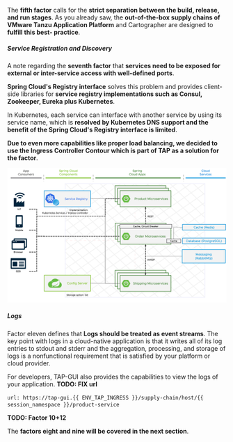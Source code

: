 The **fifth factor** calls for the **strict separation between the build, release, and run stages**. 
As you already saw, the **out-of-the-box supply chains of VMware Tanzu Application Platform** and Cartographer are designed to **fulfill this best- practice**.

##### Service Registration and Discovery

A note regarding the **seventh factor** that **services need to be exposed for external or inter-service access with well-defined ports**. 

**Spring Cloud's Registry interface** solves this problem and provides client-side libraries for **service registry implementations such as Consul, Zookeeper, Eureka plus Kubernetes**.

In Kubernetes, each service can interface with another service by using its service name, which is **resolved by Kubernetes DNS support and the benefit of the Spring Cloud's Registry interface is limited**. 

**Due to even more capabilities like proper load balancing, we decided to use the Ingress Controller Contour which is part of TAP as a solution for the factor**.

![Updated architecture with Service Registry](../images/microservice-architecture-service-discovery.png)

##### Logs

Factor eleven defines that **Logs should be treated as event streams**.
The key point with logs in a cloud-native application is that it writes all of its log entries to stdout and stderr and the aggregation, processing, and storage of logs is a nonfunctional requirement that is satisfied by your platform or cloud provider.

For developers, TAP-GUI also provides the capabilities to view the logs of your application.
**TODO: FIX url**
```dashboard:open-url
url: https://tap-gui.{{ ENV_TAP_INGRESS }}/supply-chain/host/{{ session_namespace }}/product-service
```

**TODO: Factor 10+12**

The **factors eight and nine will be covered in the next section**.